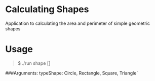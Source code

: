 # Calculating Shapes
Application to calculating the area and perimeter of simple geometric shapes

# Usage
>$ ./run shape [<typeShape>]

###Arguments:
typeShape: Circle, Rectangle, Square, Triangle`
